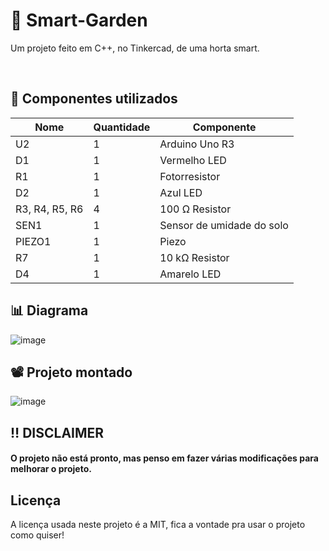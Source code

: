 # 🏡 Smart-Garden
Um projeto feito em C++, no Tinkercad, de uma horta smart.

<br>

## 🔌 Componentes utilizados

| Nome           | Quantidade | Componente                 |
|----------------|------------|----------------------------|
| U2             | 1          |  Arduino Uno R3            |
| D1             | 1          | Vermelho LED               |
| R1             | 1          |  Fotorresistor             |
| D2             | 1          | Azul LED                   |
| R3, R4, R5, R6 | 4          | 100 Ω Resistor             |
| SEN1           | 1          |  Sensor de umidade do solo |
| PIEZO1         | 1          |  Piezo                     |
| R7             | 1          | 10 kΩ Resistor             |
| D4             | 1          | Amarelo LED                |

## 📊 Diagrama

![image](https://github.com/user-attachments/assets/98b46db7-ccbd-4e4c-9ac0-b1b226e8b3af)

## 📽️ Projeto montado

![image](https://github.com/user-attachments/assets/0993d5c3-a361-4c1d-9c47-0d3570477e89)

## ‼️ DISCLAIMER

#### O projeto não está pronto, mas penso em fazer várias modificações para melhorar o projeto.

## Licença

A licença usada neste projeto é a MIT, fica a vontade pra usar o projeto como quiser!
